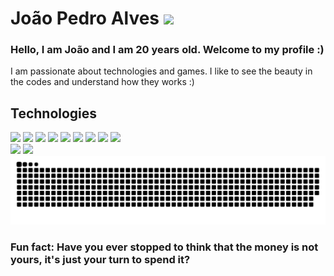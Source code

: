 # João Pedro Alves <img src="https://raw.githubusercontent.com/MartinHeinz/MartinHeinz/master/wave.gif" width="30px">

### Hello, I am João and I am 20 years old. Welcome to my profile :)

I am passionate about technologies and games. I like to see the beauty in the codes and understand how they works :)
<br>

## Technologies

<div text-align="justify">
<img src="https://img.shields.io/badge/Elixir-4B275F?style=for-the-badge&logo=elixir&logoColor=white" />
<img src="https://img.shields.io/badge/html%205-orange?style=for-the-badge&logo=html5&logoColor=white&labelColor=orange" />
<img src="https://img.shields.io/badge/PostgreSQL-316192?style=for-the-badge&logo=postgresql&logoColor=white" />
<img src="https://img.shields.io/badge/CSS%203-5188FE?style=for-the-badge&logo=css3&logoColor=white&labelColor=5188FE" />
<img src="https://img.shields.io/badge/Js-FFDC0B?style=for-the-badge&logo=javascript&logoColor=000&labelColor=FFDC0B" />
<img src="https://img.shields.io/badge/Ts-3276E6?style=for-the-badge&logo=typescript&logoColor=white&labelColor=3276E6" />
<img src="https://img.shields.io/badge/Node.js-339933?style=for-the-badge&logo=nodedotjs&logoColor=white" />
<img src="https://img.shields.io/badge/React-20232A?style=for-the-badge&logo=react&logoColor=61DAFB" />
<img src="https://img.shields.io/badge/MongoDB-white?style=for-the-badge&logo=mongodb&logoColor=4EA94B" />
</div>
    <img width="230px" src="https://github-readme-stats.vercel.app/api/top-langs/?username=joaopealves&langs_count=8)](https://github.com/joaopealves/github-readme-statsl" />
     <img width="230px" src="https://github-readme-stats.vercel.app/api?username=joaopealves&hide=contribs,prs" />

<img src="./gitDocs/github-user-contribution.svg" />

### Fun fact: Have you ever stopped to think that the money is not yours, it's just your turn to spend it?
